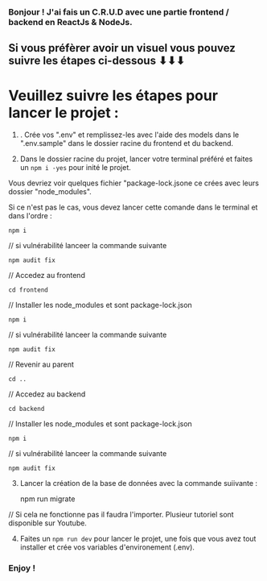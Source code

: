 ### Bonjour ! J'ai fais un C.R.U.D avec une partie frontend / backend en ReactJs & NodeJs.

## Si vous préfèrer avoir un visuel vous pouvez suivre les étapes ci-dessous ⬇⬇⬇

# Veuillez suivre les étapes pour lancer le projet :

1. . Crée vos ".env" et remplissez-les avec l'aide des models dans le ".env.sample" dans le dossier racine du frontend et du backend.

2. Dans le dossier racine du projet, lancer votre terminal préféré et faites un `npm i -yes` pour inité le projet.

Vous devriez voir quelques fichier "package-lock.jsone ce crées avec leurs dossier "node_modules".

Si ce n'est pas le cas, vous devez lancer cette comande dans le terminal et dans l'ordre :

    npm i

// si vulnérabilité lanceer la commande suivante

    npm audit fix

// Accedez au frontend

    cd frontend

// Installer les node_modules et sont package-lock.json

    npm i

// si vulnérabilité lanceer la commande suivante

    npm audit fix

// Revenir au parent

    cd ..

// Accedez au backend

    cd backend

// Installer les node_modules et sont package-lock.json

    npm i

// si vulnérabilité lanceer la commande suivante

    npm audit fix

3. Lancer la création de la base de données avec la commande suiivante :

   npm run migrate

// Si cela ne fonctionne pas il faudra l'importer. Plusieur tutoriel sont disponible sur Youtube.

4. Faites un `npm run dev` pour lancer le projet, une fois que vous avez tout installer et crée vos variables d'environement (.env).

### Enjoy !
